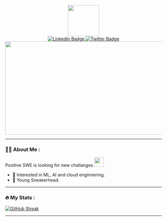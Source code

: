 <div id="header" align="center">
  <img src="https://media.giphy.com/media/M9gbBd9nbDrOTu1Mqx/giphy.gif" width="100"/>
</div>
<div id="header" align="center">
  <a href="https://www.linkedin.com/in/shahobiddin-jumaev-335279193/">
    <img src="https://img.shields.io/badge/LinkedIn-blue?style=for-the-badge&logo=linkedin&logoColor=white" alt="LinkedIn Badge"/>
  </a>
  <a href="https://twitter.com/junshinobi">
    <img src="https://img.shields.io/badge/Twitter-blue?style=for-the-badge&logo=twitter&logoColor=white" alt="Twitter Badge"/>
  </a>
</div>


<div align="center">
  <img src="https://media.giphy.com/media/dWesBcTLavkZuG35MI/giphy.gif" width="600" height="300"/>
</div>

---
### :man_technologist: About Me :

Positive SWE is looking for new challanges <img src="https://media.giphy.com/media/l46Cy1rHbQ92uuLXa/giphy.gif" width="30">
- :telescope: Interested in ML, AI and cloud enginnering.
- :athletic_shoe: Young Sneakerhead.
---
  
### :fire: My Stats :
[![GitHub Streak](http://github-readme-streak-stats.herokuapp.com?user=shaxxxob&theme=dark&background=000000)](https://git.io/streak-stats)

---



